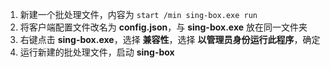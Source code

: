 1. 新建一个批处理文件，内容为 `start /min sing-box.exe run`
2. 将客户端配置文件改名为 **config.json**，与 **sing-box.exe** 放在同一文件夹
3. 右键点击 **sing-box.exe**，选择 **兼容性**，选择 **以管理员身份运行此程序**，确定
4. 运行新建的批处理文件，启动 **sing-box**
